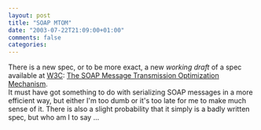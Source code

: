 ```yaml
---
layout: post
title: "SOAP MTOM"
date: "2003-07-22T21:09:00+01:00"
comments: false
categories: 
---
```


<p>There is a new spec, or to be more exact, a new <em>working draft</em> of a spec available at <a href="http://w3c.org">W3C</a>: <a href="http://www.w3.org/TR/2003/WD-soap12-mtom-20030721/" title="SOAP Message Transmission Optimization Mechanism">The SOAP Message Transmission Optimization Mechanism</a>.<br />
It must have got something to do with serializing SOAP messages in a more efficient way, but either I'm too dumb or it's too late for me to make much sense of it. There is also a slight probability that it simply is a badly written spec, but who am I to say ...</p>


